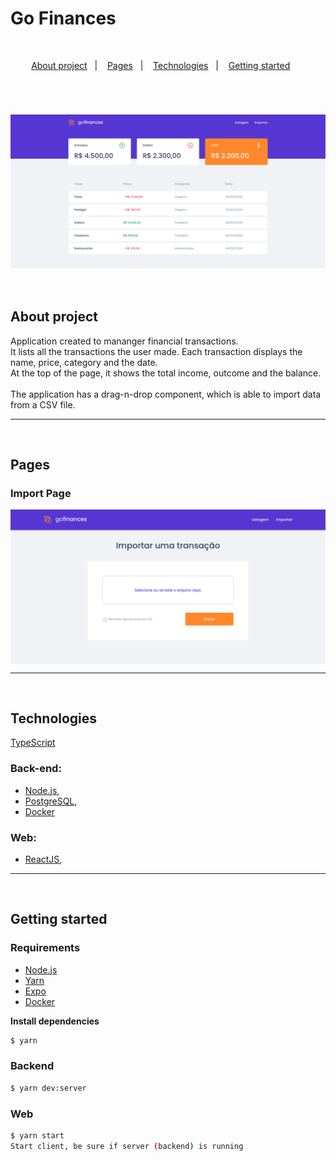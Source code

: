 # Go Finances

<br/>

<p align="center">
  <a href="#about-project">About project</a>&nbsp;&nbsp;&nbsp;|&nbsp;&nbsp;&nbsp;
  <a href="#pages">Pages</a>&nbsp;&nbsp;&nbsp;|&nbsp;&nbsp;&nbsp;
  <a href="#technologies">Technologies</a>&nbsp;&nbsp;&nbsp;|&nbsp;&nbsp;&nbsp;
  <a href="#getting-started">Getting started</a>&nbsp;&nbsp;&nbsp;&nbsp;&nbsp;&nbsp;
</p>

<br/>

<h1 align="center">
  <img align="center" alt="map-page" width="640px" src=".github/list-transactions.png" />
</h1>

<br/>

## About project

Application created to mananger financial transactions. </br>
It lists all the transactions the user made. Each transaction displays the name, price, category and the date. </br>
At the top of the page, it shows the total income, outcome and the balance. </br>
</br>
The application has a drag-n-drop component, which is able to import data from a CSV file. 

---

<br/>

## Pages

  ### Import Page
  <img align="center" alt="map-page" width="640px" src=".github/import-transaction.png" />
  
---  

<br/>

## Technologies

[TypeScript](https://www.typescriptlang.org/)

### Back-end:

- [Node.js](https://nodejs.org/en/), 
- [PostgreSQL](https://www.postgresql.org/), 
- [Docker](https://www.docker.com/)


### Web:

- [ReactJS](https://reactjs.org/), 
 
---

<br/>

## Getting started


### Requirements

- [Node.js](https://nodejs.org/en/)
- [Yarn](https://classic.yarnpkg.com/)
- [Expo](https://expo.io/)
- [Docker](https://www.docker.com/)

**Install dependencies**

```sh
$ yarn
```


### Backend

```sh
$ yarn dev:server
```

### Web

```sh
$ yarn start
Start client, be sure if server (backend) is running
```
